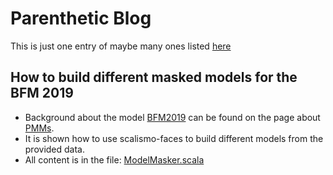 # Parenthetic Blog

This is just one entry of maybe many ones listed [here](https://github.com/Andreas-Forster/parenthetic-blog)

## How to build different masked models for the BFM 2019

- Background about the model [BFM2019](https://faces.dmi.unibas.ch/bfm/bfm2019.html) can be found on the page about [PMMs](https://gravis.dmi.unibas.ch/pmm).
- It is shown how to use scalismo-faces to build different models from the provided data.
- All content is in the file: [ModelMasker.scala](https://github.com/Andreas-Forster/parenthetic-blog/blob/model-masker/src/main/scala/ModelMasker.scala)